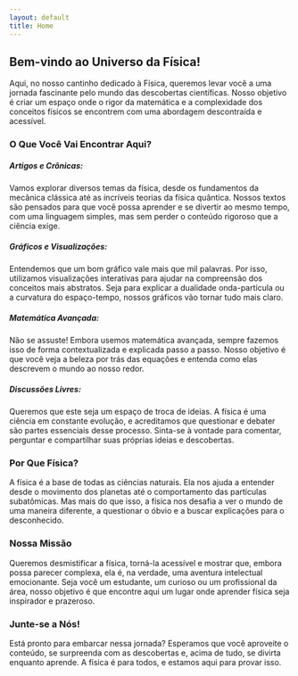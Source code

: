 ```yaml
---
layout: default
title: Home
---
```


## Bem-vindo ao Universo da Física!

Aqui, no nosso cantinho dedicado à Física, queremos levar você a uma jornada fascinante pelo mundo das descobertas científicas. Nosso objetivo é criar um espaço onde o rigor da matemática e a complexidade dos conceitos físicos se encontrem com uma abordagem descontraída e acessível.

### O Que Você Vai Encontrar Aqui?

##### Artigos e Crônicas:

Vamos explorar diversos temas da física, desde os fundamentos da mecânica clássica até as incríveis teorias da física quântica. Nossos textos são pensados para que você possa aprender e se divertir ao mesmo tempo, com uma linguagem simples, mas sem perder o conteúdo rigoroso que a ciência exige.

##### Gráficos e Visualizações:

Entendemos que um bom gráfico vale mais que mil palavras. Por isso, utilizamos visualizações interativas para ajudar na compreensão dos conceitos mais abstratos. Seja para explicar a dualidade onda-partícula ou a curvatura do espaço-tempo, nossos gráficos vão tornar tudo mais claro.

##### Matemática Avançada:

Não se assuste! Embora usemos matemática avançada, sempre fazemos isso de forma contextualizada e explicada passo a passo. Nosso objetivo é que você veja a beleza por trás das equações e entenda como elas descrevem o mundo ao nosso redor.

##### Discussões Livres:

Queremos que este seja um espaço de troca de ideias. A física é uma ciência em constante evolução, e acreditamos que questionar e debater são partes essenciais desse processo. Sinta-se à vontade para comentar, perguntar e compartilhar suas próprias ideias e descobertas.

### Por Que Física?

A física é a base de todas as ciências naturais. Ela nos ajuda a entender desde o movimento dos planetas até o comportamento das partículas subatômicas. Mas mais do que isso, a física nos desafia a ver o mundo de uma maneira diferente, a questionar o óbvio e a buscar explicações para o desconhecido.

### Nossa Missão

Queremos desmistificar a física, torná-la acessível e mostrar que, embora possa parecer complexa, ela é, na verdade, uma aventura intelectual emocionante. Seja você um estudante, um curioso ou um profissional da área, nosso objetivo é que encontre aqui um lugar onde aprender física seja inspirador e prazeroso.

### Junte-se a Nós!

Está pronto para embarcar nessa jornada? Esperamos que você aproveite o conteúdo, se surpreenda com as descobertas e, acima de tudo, se divirta enquanto aprende. A física é para todos, e estamos aqui para provar isso.